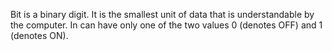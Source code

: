 Bit is a binary digit. It is the smallest unit of data that is understandable by the computer. In can have only one of the two values 0 (denotes OFF) and 1 (denotes ON).
